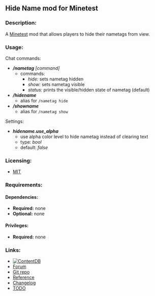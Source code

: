 ## Hide Name mod for Minetest

### Description:

A [Minetest](http://www.minetest.net/) mod that allows players to hide their nametags from view.

### Usage:

Chat commands:

- ***/nametag** [command]*
  - commands:
	  - *hide:* sets nametag hidden
    - *show:* sets nametag visible
    - *status:* prints the visible/hidden state of nametag (default)
- ***/hidename***
  - alias for `/nametag hide`
- ***/showname***
  - alias for `/nametag show`

Settings:

- ***hidename.use_alpha***
  - use alpha color level to hide nametag instead of clearing text
  - type: *bool*
  - default: *false*

### Licensing:

- [MIT](LICENSE.txt)

### Requirements:

#### Dependencies:

- **Required:** none
- **Optional:** none

#### Privileges:

- **Required:** none

### Links:

- [![ContentDB](https://content.minetest.net/packages/AntumDeluge/hidename/shields/title/)](https://content.minetest.net/AntumDeluge/hidename/)
- [Forum](https://forum.minetest.net/viewtopic.php?t=18190)
- [Git repo](https://github.com/AntumMT/mod-hidename)
- [Reference](http://antummt.github.io/mod-hidename/reference/current/)
- [Changelog](changelog.txt)
- [TODO](TODO.txt)
